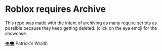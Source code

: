 # Roblox requires Archive
This repo was made with the intent of archiving as many require scripts as possible because they keep getting deleted. (click on the eye emoji for the showcase

[👁‍🗨](https://www.youtube.com/watch?v=YO0eYKg2Vx8) Patrick's Wraith
